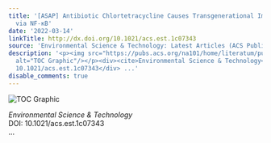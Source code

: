 ```yaml
---
title: '[ASAP] Antibiotic Chlortetracycline Causes Transgenerational Immunosuppression
  via NF-κB'
date: '2022-03-14'
linkTitle: http://dx.doi.org/10.1021/acs.est.1c07343
source: 'Environmental Science & Technology: Latest Articles (ACS Publications)'
description: '<p><img src="https://pubs.acs.org/na101/home/literatum/publisher/achs/journals/content/esthag/0/esthag.ahead-of-print/acs.est.1c07343/20220314/images/medium/es1c07343_0007.gif"
  alt="TOC Graphic"/></p><div><cite>Environmental Science & Technology</cite></div><div>DOI:
  10.1021/acs.est.1c07343</div> ...'
disable_comments: true
---
```

<p><img src="https://pubs.acs.org/na101/home/literatum/publisher/achs/journals/content/esthag/0/esthag.ahead-of-print/acs.est.1c07343/20220314/images/medium/es1c07343_0007.gif" alt="TOC Graphic"/></p><div><cite>Environmental Science & Technology</cite></div><div>DOI: 10.1021/acs.est.1c07343</div> ...